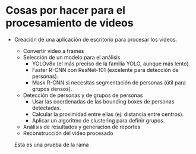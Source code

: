 # Cosas por hacer para el procesamiento de videos

+ Creación de una aplicación de escritorio para procesar los videos.

    + Convertir video a frames
    + Selección de un modelo para el análisis
        - YOLOv8x (el más preciso de la familia YOLO, aunque más lento).
        - Faster R-CNN con ResNet-101 (excelente para detección de personas).
        - Mask R-CNN si necesitas segmentación de personas (útil para grupos densos).
    + Detección de personas y de grupos de personas
        - Usar las coordenadas de las bounding boxes de personas detectadas.
        - Calcular la proximidad entre ellas (ej: distancia entre centros).
        - Aplicar un algoritmo de clustering para definir grupos.
    + Análisis de resultados y generación de reportes
    + Reconstrucción del video procesado
    
    Esta es una prueba de la rama